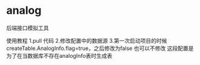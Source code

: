 # analog
后端接口模拟工具

使用教程
1.pull 代码
2.修改配置中的数据源
3.第一次启动项目的时候 createTable.AnalogInfo.flag=true，之后修改为false  也可以不修改
  这段配置是为了在当数据库不存在analogInfo表时生成表

